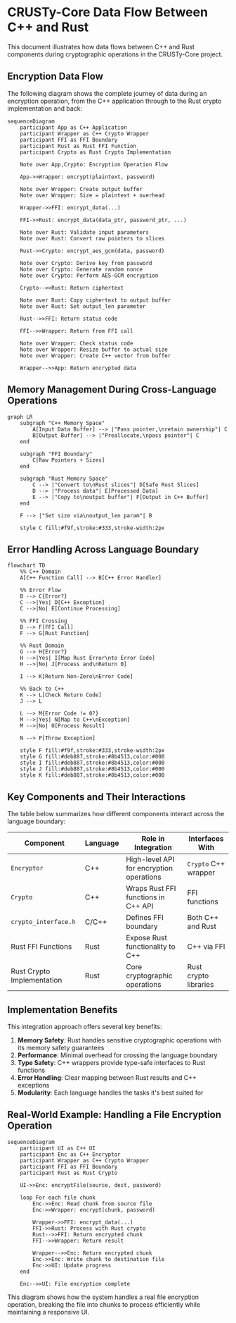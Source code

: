 # CRUSTy-Core Data Flow Between C++ and Rust

This document illustrates how data flows between C++ and Rust components during cryptographic operations in the CRUSTy-Core project.

## Encryption Data Flow

The following diagram shows the complete journey of data during an encryption operation, from the C++ application through to the Rust crypto implementation and back:

```mermaid
sequenceDiagram
    participant App as C++ Application
    participant Wrapper as C++ Crypto Wrapper
    participant FFI as FFI Boundary
    participant Rust as Rust FFI Function
    participant Crypto as Rust Crypto Implementation

    Note over App,Crypto: Encryption Operation Flow

    App->>Wrapper: encrypt(plaintext, password)

    Note over Wrapper: Create output buffer
    Note over Wrapper: Size = plaintext + overhead

    Wrapper->>FFI: encrypt_data(...)

    FFI->>Rust: encrypt_data(data_ptr, password_ptr, ...)

    Note over Rust: Validate input parameters
    Note over Rust: Convert raw pointers to slices

    Rust->>Crypto: encrypt_aes_gcm(data, password)

    Note over Crypto: Derive key from password
    Note over Crypto: Generate random nonce
    Note over Crypto: Perform AES-GCM encryption

    Crypto-->>Rust: Return ciphertext

    Note over Rust: Copy ciphertext to output buffer
    Note over Rust: Set output_len parameter

    Rust-->>FFI: Return status code

    FFI-->>Wrapper: Return from FFI call

    Note over Wrapper: Check status code
    Note over Wrapper: Resize buffer to actual size
    Note over Wrapper: Create C++ vector from buffer

    Wrapper-->>App: Return encrypted data
```

## Memory Management During Cross-Language Operations

```mermaid
graph LR
    subgraph "C++ Memory Space"
        A[Input Data Buffer] --> |"Pass pointer,\nretain ownership"| C
        B[Output Buffer] --> |"Preallocate,\npass pointer"| C
    end

    subgraph "FFI Boundary"
        C[Raw Pointers + Sizes]
    end

    subgraph "Rust Memory Space"
        C --> |"Convert to\nRust slices"| D[Safe Rust Slices]
        D --> |"Process data"| E[Processed Data]
        E --> |"Copy to\noutput buffer"| F[Output in C++ Buffer]
    end

    F --> |"Set size via\noutput_len param"| B

    style C fill:#f9f,stroke:#333,stroke-width:2px
```

## Error Handling Across Language Boundary

```mermaid
flowchart TD
    %% C++ Domain
    A[C++ Function Call] --> B[C++ Error Handler]

    %% Error Flow
    B --> C{Error?}
    C -->|Yes| D[C++ Exception]
    C -->|No| E[Continue Processing]

    %% FFI Crossing
    B --> F[FFI Call]
    F --> G[Rust Function]

    %% Rust Domain
    G --> H{Error?}
    H -->|Yes| I[Map Rust Error\nto Error Code]
    H -->|No| J[Process and\nReturn 0]

    I --> K[Return Non-Zero\nError Code]

    %% Back to C++
    K --> L[Check Return Code]
    J --> L

    L --> M{Error Code != 0?}
    M -->|Yes| N[Map to C++\nException]
    M -->|No| O[Process Result]

    N --> P[Throw Exception]

    style F fill:#f9f,stroke:#333,stroke-width:2px
    style G fill:#deb887,stroke:#8b4513,color:#000
    style I fill:#deb887,stroke:#8b4513,color:#000
    style J fill:#deb887,stroke:#8b4513,color:#000
    style K fill:#deb887,stroke:#8b4513,color:#000
```

## Key Components and Their Interactions

The table below summarizes how different components interact across the language boundary:

| Component                  | Language | Role in Integration                      | Interfaces With       |
| -------------------------- | -------- | ---------------------------------------- | --------------------- |
| `Encryptor`                | C++      | High-level API for encryption operations | `Crypto` C++ wrapper  |
| `Crypto`                   | C++      | Wraps Rust FFI functions in C++ API      | FFI functions         |
| `crypto_interface.h`       | C/C++    | Defines FFI boundary                     | Both C++ and Rust     |
| Rust FFI Functions         | Rust     | Expose Rust functionality to C++         | C++ via FFI           |
| Rust Crypto Implementation | Rust     | Core cryptographic operations            | Rust crypto libraries |

## Implementation Benefits

This integration approach offers several key benefits:

1. **Memory Safety**: Rust handles sensitive cryptographic operations with its memory safety guarantees
2. **Performance**: Minimal overhead for crossing the language boundary
3. **Type Safety**: C++ wrappers provide type-safe interfaces to Rust functions
4. **Error Handling**: Clear mapping between Rust results and C++ exceptions
5. **Modularity**: Each language handles the tasks it's best suited for

## Real-World Example: Handling a File Encryption Operation

```mermaid
sequenceDiagram
    participant UI as C++ UI
    participant Enc as C++ Encryptor
    participant Wrapper as C++ Crypto Wrapper
    participant FFI as FFI Boundary
    participant Rust as Rust Crypto

    UI->>Enc: encryptFile(source, dest, password)

    loop For each file chunk
        Enc->>Enc: Read chunk from source file
        Enc->>Wrapper: encrypt(chunk, password)

        Wrapper->>FFI: encrypt_data(...)
        FFI->>Rust: Process with Rust crypto
        Rust-->>FFI: Return encrypted chunk
        FFI-->>Wrapper: Return result

        Wrapper-->>Enc: Return encrypted chunk
        Enc->>Enc: Write chunk to destination file
        Enc->>UI: Update progress
    end

    Enc-->>UI: File encryption complete
```

This diagram shows how the system handles a real file encryption operation, breaking the file into chunks to process efficiently while maintaining a responsive UI.
